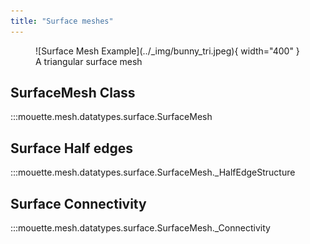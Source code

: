 ```yaml
---
title: "Surface meshes"
---
```


<figure markdown>
  ![Surface Mesh Example](../_img/bunny_tri.jpeg){ width="400" }
  <figcaption>A triangular surface mesh</figcaption>
</figure>

## SurfaceMesh Class

:::mouette.mesh.datatypes.surface.SurfaceMesh

## Surface Half edges

:::mouette.mesh.datatypes.surface.SurfaceMesh._HalfEdgeStructure

## Surface Connectivity

:::mouette.mesh.datatypes.surface.SurfaceMesh._Connectivity